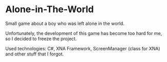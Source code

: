 Alone-in-The-World
==================

Small game about a boy who was left alone in the world.

Unfortunately, the development of this game has become too hard for me, so I decided to freeze the project.

Used technologies: C#, XNA Framework, ScreenManager (class for XNA) and other stuff that I forgot.